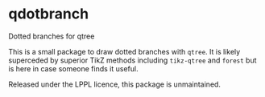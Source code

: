 # qdotbranch

Dotted branches for qtree

This is a small package to draw dotted branches with `qtree`. It is likely superceded by superior
TikZ methods including `tikz-qtree` and `forest` but is here in case someone finds it useful.

Released under the LPPL licence, this package is unmaintained.
